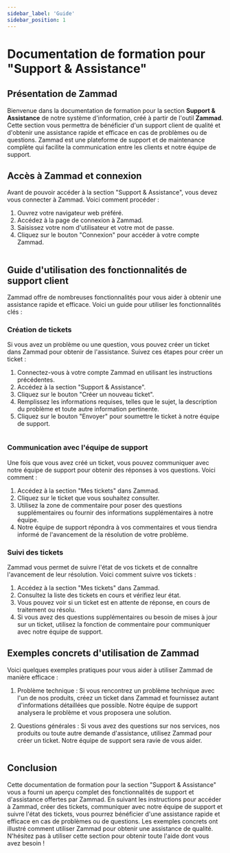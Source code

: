 ```yaml
---
sidebar_label: 'Guide'
sidebar_position: 1
---
```


# Documentation de formation pour "Support & Assistance"

## Présentation de Zammad
Bienvenue dans la documentation de formation pour la section **Support & Assistance** de notre système d'information, créé à partir de l'outil **Zammad**. Cette section vous permettra de bénéficier d'un support client de qualité et d'obtenir une assistance rapide et efficace en cas de problèmes ou de questions. Zammad est une plateforme de support et de maintenance complète qui facilite la communication entre les clients et notre équipe de support.

## Accès à Zammad et connexion
Avant de pouvoir accéder à la section "Support & Assistance", vous devez vous connecter à Zammad. Voici comment procéder :

1. Ouvrez votre navigateur web préféré.
2. Accédez à la page de connexion à Zammad.
3. Saisissez votre nom d'utilisateur et votre mot de passe.
4. Cliquez sur le bouton "Connexion" pour accéder à votre compte Zammad.

<!--![Page de connexion Zammad](/images/zammad-page-connexion.png)-->
<div align="center">
    <img src="" alt="" />
</div>

## Guide d'utilisation des fonctionnalités de support client
Zammad offre de nombreuses fonctionnalités pour vous aider à obtenir une assistance rapide et efficace. Voici un guide pour utiliser les fonctionnalités clés :

### Création de tickets
Si vous avez un problème ou une question, vous pouvez créer un ticket dans Zammad pour obtenir de l'assistance. Suivez ces étapes pour créer un ticket :

1. Connectez-vous à votre compte Zammad en utilisant les instructions précédentes.
2. Accédez à la section "Support & Assistance".
3. Cliquez sur le bouton "Créer un nouveau ticket".
4. Remplissez les informations requises, telles que le sujet, la description du problème et toute autre information pertinente.
5. Cliquez sur le bouton "Envoyer" pour soumettre le ticket à notre équipe de support.

<!--![Création de tickets Zammad](/images/zammad-creation-ticket.png)-->
<div align="center">
    <img src="" alt="" />
</div>

### Communication avec l'équipe de support
Une fois que vous avez créé un ticket, vous pouvez communiquer avec notre équipe de support pour obtenir des réponses à vos questions. Voici comment :

1. Accédez à la section "Mes tickets" dans Zammad.
2. Cliquez sur le ticket que vous souhaitez consulter.
3. Utilisez la zone de commentaire pour poser des questions supplémentaires ou fournir des informations supplémentaires à notre équipe.
4. Notre équipe de support répondra à vos commentaires et vous tiendra informé de l'avancement de la résolution de votre problème.

### Suivi des tickets
Zammad vous permet de suivre l'état de vos tickets et de connaître l'avancement de leur résolution. Voici comment suivre vos tickets :

1. Accédez à la section "Mes tickets" dans Zammad.
2. Consultez la liste des tickets en cours et vérifiez leur état.
3. Vous pouvez voir si un ticket est en attente de réponse, en cours de traitement ou résolu.
4. Si vous avez des questions supplémentaires ou besoin de mises à jour sur un ticket, utilisez la fonction de commentaire pour communiquer avec notre équipe de support.

## Exemples concrets d'utilisation de Zammad
Voici quelques exemples pratiques pour vous aider à utiliser Zammad de manière efficace :

1. Problème technique : Si vous rencontrez un problème technique avec l'un de nos produits, créez un ticket dans Zammad et fournissez autant d'informations détaillées que possible. Notre équipe de support analysera le problème et vous proposera une solution.

2. Questions générales : Si vous avez des questions sur nos services, nos produits ou toute autre demande d'assistance, utilisez Zammad pour créer un ticket. Notre équipe de support sera ravie de vous aider.

<!--![Exemple d'utilisation de Zammad](/images/zammad-exemples-utilisation.png)-->
<div align="center">
    <img src="" alt="" />
</div>

## Conclusion
Cette documentation de formation pour la section "Support & Assistance" vous a fourni un aperçu complet des fonctionnalités de support et d'assistance offertes par Zammad. En suivant les instructions pour accéder à Zammad, créer des tickets, communiquer avec notre équipe de support et suivre l'état des tickets, vous pourrez bénéficier d'une assistance rapide et efficace en cas de problèmes ou de questions. Les exemples concrets ont illustré comment utiliser Zammad pour obtenir une assistance de qualité. N'hésitez pas à utiliser cette section pour obtenir toute l'aide dont vous avez besoin !
